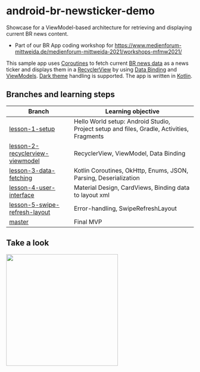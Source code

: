 # android-br-newsticker-demo
Showcase for a ViewModel-based architecture for retrieving and displaying current BR news content.
- Part of our BR App coding workshop for https://www.medienforum-mittweida.de/medienforum-mittweida-2021/workshops-mfmw2021/

This sample app uses [Coroutines](https://kotlinlang.org/docs/coroutines-overview.html) to fetch current [BR news data](https://br.de/nachrichten) as a news ticker and displays them in a [RecyclerView](https://developer.android.com/guide/topics/ui/layout/recyclerview) by using [Data Binding](https://developer.android.com/topic/libraries/view-binding) and [ViewModels](https://developer.android.com/topic/libraries/architecture/viewmodel). [Dark theme](https://developer.android.com/guide/topics/ui/look-and-feel/darktheme) handling is supported. The app is written in [Kotlin](https://developer.android.com/kotlin).

## Branches and learning steps
| Branch  | Learning objective |
| ------------- | ------------- |
| [lesson-1-setup](../../tree/lesson-1-setup) | Hello World setup: Android Studio, Project setup and files, Gradle, Activities, Fragments  |
| [lesson-2-recyclerview-viewmodel](../../tree/lesson-2-recyclerview-viewmodel)  | RecyclerView, ViewModel, Data Binding  |
| [lesson-3-data-fetching](../../tree/lesson-3-data-fetching)  | Kotlin Coroutines, OkHttp, Enums, JSON, Parsing, Deserialization |
| [lesson-4-user-interface](../../tree/lesson-4-user-interface)  | Material Design, CardViews, Binding data to layout xml |
| [lesson-5-swipe-refresh-layout](../../tree/lesson-5-swipe-refresh-layout)  | Error-handling, SwipeRefreshLayout  |
| [master](../../tree/master) |Final MVP |

## Take a look
<p align="left">
  <img width="300" src="https://user-images.githubusercontent.com/4179204/142881048-3d938969-4a89-490d-bd93-4e2eade0cc71.png">
</p>
